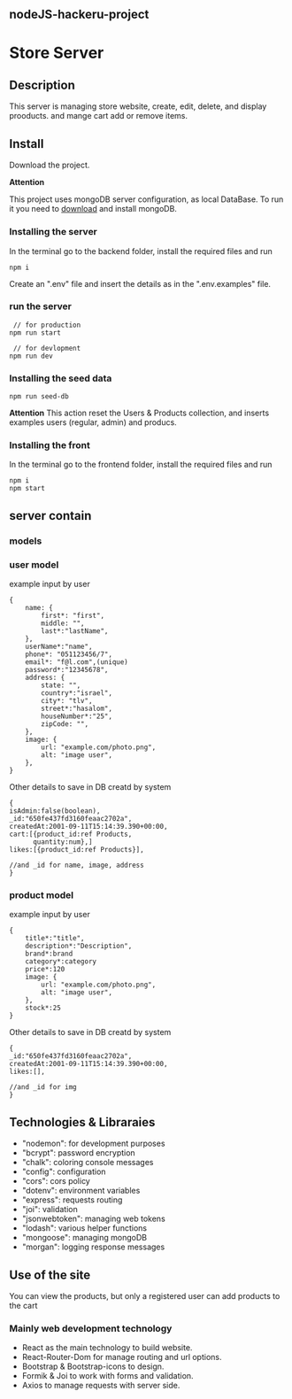 ## nodeJS-hackeru-project

# Store Server

## Description

This server is managing store website, create, edit, delete, and display prooducts. and mange cart add or remove items.

## Install

Download the project.

**Attention**

This project uses mongoDB server configuration, as local DataBase.
To run it you need to [download](https://www.mongodb.com/try/download/community-kubernetes-operator) and install mongoDB.

### Installing the server

In the terminal go to the backend folder, install the required files and run

```
npm i
```

Create an ".env" file and insert the details as in the ".env.examples" file.

### run the server

```
 // for production
npm run start

 // for devlopment
npm run dev
```

### Installing the seed data

```
npm run seed-db
```

**Attention**
This action reset the Users & Products collection, and inserts examples users (regular, admin) and producs.

### Installing the front

In the terminal go to the frontend folder, install the required files and run

```
npm i
npm start
```

## server contain

### models

### user model

example input by user

```
{
    name: {
        first*: "first",
        middle: "",
        last*:"lastName",
    },
    userName*:"name",
    phone*: "051123456/7",
    email*: "f@l.com",(unique)
    password*:"12345678",
    address: {
        state: "",
        country*:"israel",
        city*: "tlv",
        street*:"hasalom",
        houseNumber*:"25",
        zipCode: "",
    },
    image: {
        url: "example.com/photo.png",
        alt: "image user",
    },
}
```

Other details to save in DB creatd by system

```
{
isAdmin:false(boolean),
_id:"650fe437fd3160feaac2702a",
createdAt:2001-09-11T15:14:39.390+00:00,
cart:[{product_id:ref Products,
      quantity:num},]
likes:[{product_id:ref Products}],

//and _id for name, image, address
}
```

### product model

example input by user

```
{
    title*:"title",
    description*:"Description",
    brand*:brand
    category*:category
    price*:120
    image: {
        url: "example.com/photo.png",
        alt: "image user",
    },
    stock*:25
}
```

Other details to save in DB creatd by system

```
{
_id:"650fe437fd3160feaac2702a",
createdAt:2001-09-11T15:14:39.390+00:00,
likes:[],

//and _id for img
}
```

## Technologies & Libraraies

- "nodemon": for development purposes
- "bcrypt": password encryption
- "chalk": coloring console messages
- "config": configuration
- "cors": cors policy
- "dotenv": environment variables
- "express": requests routing
- "joi": validation
- "jsonwebtoken": managing web tokens
- "lodash": various helper functions
- "mongoose": managing mongoDB
- "morgan": logging response messages

## Use of the site

You can view the products, but only a registered user can add products to the cart

### Mainly web development technology

- React as the main technology to build website.
- React-Router-Dom for manage routing and url options.
- Bootstrap & Bootstrap-icons to design.
- Formik & Joi to work with forms and validation.
- Axios to manage requests with server side.
